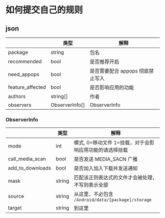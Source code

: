 # 如何提交自己的规则

## json
| |类型|解释|
|--|--|--|
|package|string|包名|
|recommended|bool|是否推荐开启|
|need\_appops|bool|是否需要配合 appops 彻底禁止写入|
|feature\_affected|bool|是否影响应用的功能|
|authors|string[]|作者|
|observers|ObserverInfo[]|ObserverInfo|

### ObserverInfo 
| |类型|解释|
|--|--|--|
|mode|int|模式, 0=移动文件 1=挂载，对于会影响应用功能的请选择挂载|
|call\_media\_scan|bool|是否发送 MEDIA\_SACN 广播|
|add\_to\_downloads|bool|是否加入加入下载并发送通知|
|mask|string|匹配该正则表达式的文件才会被处理，不写则表示全部|
|source|string|从这里，不必包含 `/Android/data/[package]/storage`|
|target|string|到这里|
